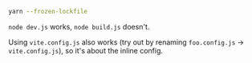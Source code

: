 ```bash
yarn --frozen-lockfile
```

`node dev.js` works, `node build.js` doesn't.

Using `vite.config.js` also works (try out by renaming `foo.config.js` -> `vite.config.js`), so it's about the inline config.
